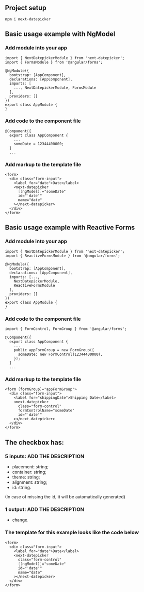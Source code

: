## Project setup

```
npm i next-datepicker
```

## Basic usage example with NgModel

### Add module into your app

```
import { NextDatepickerModule } from 'next-datepicker';
import { FormsModule } from '@angular/forms';

@NgModule({
  bootstrap: [AppComponent],
  declarations: [AppComponent],
  imports: [
    ..., NextDatepickerModule, FormsModule
  ],
  providers: []
})
export class AppModule {
}

```

### Add code to the component file

```
@Component({
  export class AppComponent {
    ...
    someDate = 12344400000;
  }
  ...
```

### Add markup to the template file

```
<form>
  <div class="form-input">
    <label for="date">Date</label>
    <next-datepicker
      [(ngModel)]="someDate"
      id="'date'"
      name="date"
    ></next-datepicker>
  </div>
</form>
```

## Basic usage example with Reactive Forms

### Add module into your app

```
import { NextDatepickerModule } from 'next-datepicker';
import { ReactiveFormsModule } from '@angular/forms';

@NgModule({
  bootstrap: [AppComponent],
  declarations: [AppComponent],
  imports: [...,
    NextDatepickerModule,
    ReactiveFormsModule
  ],
  providers: []
})
export class AppModule {
}

```

### Add code to the component file

```
import { FormControl, FormGroup } from '@angular/forms';

@Component({
  export class AppComponent {
    ...
    public appFormGroup = new FormGroup({
      someDate: new FormControl(12344400000),
    });
  }
  ...
```

### Add markup to the template file

```
<form [formGroup]="appFormGroup">
  <div class="form-input">
    <label for="shippingDate">Shipping Date</label>
    <next-datepicker
      class="form-control"
      formControlName="someDate"
      id="'date'"
    ></next-datepicker>
  </div>
</form>
```

## The checkbox has:

### 5 inputs: ADD THE DESCRIPTION

- placement: string;
- container: string;
- theme: string;
- alignment: string;
- id: string.

(In case of missing the id, it will be automatically generated)

### 1 output: ADD THE DESCRIPTION

- change.

### The template for this example looks like the code below

```
<form>
  <div class="form-input">
    <label for="date">Date</label>
    <next-datepicker
      class="form-control"
      [(ngModel)]="someDate"
      id="'date'"
      name="date"
    ></next-datepicker>
  </div>
</form>
```
